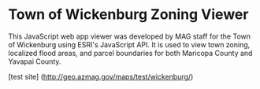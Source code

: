 # Town of Wickenburg Zoning Viewer

This JavaScript web app viewer was developed by MAG staff for the Town of Wickenburg using ESRI's JavaScript API.  It is used to view town zoning, localized flood areas, and parcel boundaries for both Maricopa County and Yavapai County.

[test site] (http://geo.azmag.gov/maps/test/wickenburg/)


